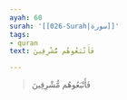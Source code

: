 ```yaml
---
ayah: 60
surah: '[[026-Surah|سورة]]'
tags:
- quran
text: فَأَتْبَعُوهُم مُّشْرِقِينَ

---
```

> فَأَتْبَعُوهُم مُّشْرِقِينَ
